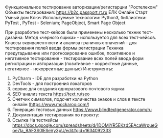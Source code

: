 Функциональное тестирование авторизации/регистарции "Ростелеком"
Объекты тестирования: https://b2c.passport.rt.ru
ЕЛК
Онлайн
Старт
Умный дом
Ключ
Используемые технологии:
Python3, библиотеки: PyTest , PyTest - Selenium; PageObject, Smart Page Object

При разработке тест-кейсов были применены несколько техник тест-дизайна:
Метод «черного ящика» - используется для всех тест-кейсов.
Классы эквивалентности и анализа граничных значений - для тестирования полей ввода формы регистрации
Техника предугадывание или прогнозирование ошибок, позитивное и негативное тестирование - тестирование всех полей ввода форм регистрации и авторизации 
(позитивное - корректные данные, негативное - некорректные данные)
 Инструменты:
1. PyCharm - IDE для разработки на Python
2. DevTools - для построения локаторов
3. сервис для создания одноразового почтового ящика
4. SEO-анализ текста https://text.ru/seo
5. Счетчик символов, подсчет количества знаков и слов в тексте онлайн  (https://www.mockaroo.com/)
6. Генерация тестовых данных https://www.blindtextgenerator.com/ru
7. Документация тестирования по проекту:
8. Ссылка На тесткейсы https://docs.google.com/spreadsheets/d/1DOMiYR5EKzd5EAcaWrpueGoe7Ia_BAF3S0lESeVy3pU/edit#gid=1634092333
